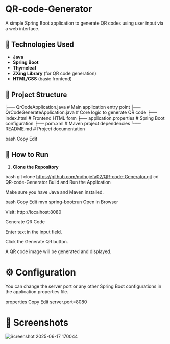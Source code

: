 # QR-code-Generator

A simple Spring Boot application to generate QR codes using user input via a web interface.

## 🧰 Technologies Used

- **Java**
- **Spring Boot**
- **Thymeleaf**
- **ZXing Library** (for QR code generation)
- **HTML/CSS** (basic frontend)

## 📂 Project Structure

├── QrCodeApplication.java # Main application entry point
├── QrCodeGenerateApplication.java # Core logic to generate QR code
├── index.html # Frontend HTML form
├── application.properties # Spring Boot configuration
├── pom.xml # Maven project dependencies
└── README.md # Project documentation

bash
Copy
Edit

## 🚀 How to Run

1. **Clone the Repository**

bash
git clone https://github.com/mdhujefa02/QR-code-Generator.git
cd QR-code-Generator
Build and Run the Application

Make sure you have Java and Maven installed.

bash
Copy
Edit
mvn spring-boot:run
Open in Browser

Visit: http://localhost:8080

Generate QR Code

Enter text in the input field.

Click the Generate QR button.

A QR code image will be generated and displayed.

# ⚙️ Configuration
You can change the server port or any other Spring Boot configurations in the application.properties file.

properties
Copy
Edit
server.port=8080

# 📸 Screenshots
![Screenshot 2025-06-17 170044](https://github.com/user-attachments/assets/0dd5d8cd-911a-4b32-a8be-152359316d06)

